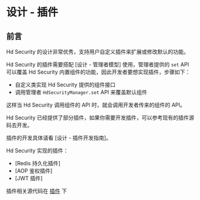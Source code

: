# 设计 - 插件

## 前言

Hd Security 的设计非常优秀，支持用户自定义插件来扩展或修改默认的功能。

Hd Security 的插件需要搭配 [设计 - 管理者模型] 使用，管理者提供的 `set` API 可以覆盖 Hd Security 内置组件的功能，因此开发者要想实现插件，步骤如下：

- 自定义类实现 Hd Security 提供的组件接口
- 调用管理者 `HdSecurityManager.set` API 来覆盖默认组件

这样当 Hd Security 调用组件的 API 时，就会调用开发者传来的组件的 API。

Hd Security 已经提供了部分插件，如果你需要开发插件，可以参考现有的插件源码去开发。

插件的开发具体请看 [设计 - 插件开发指南]。

Hd Security 实现的插件：

- [Redis 持久化插件]
- [AOP 鉴权插件]
- [JWT 插件]

插件相关源代码在 [插件](https://github.com/Kele-Bingtang/hd-security/tree/master/hd-security-plugin) 下
